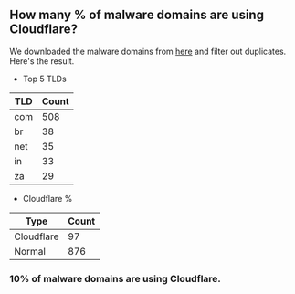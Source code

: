 ## How many % of malware domains are using Cloudflare?


We downloaded the malware domains from [here](https://urlhaus.abuse.ch) and filter out duplicates.
Here's the result.


[//]: # (start replacement)


- Top 5 TLDs

| TLD | Count |
| --- | --- |
| com | 508 |
| br | 38 |
| net | 35 |
| in | 33 |
| za | 29 |


- Cloudflare %

| Type | Count |
| --- | --- |
| Cloudflare | 97 |
| Normal | 876 |


### 10% of malware domains are using Cloudflare.